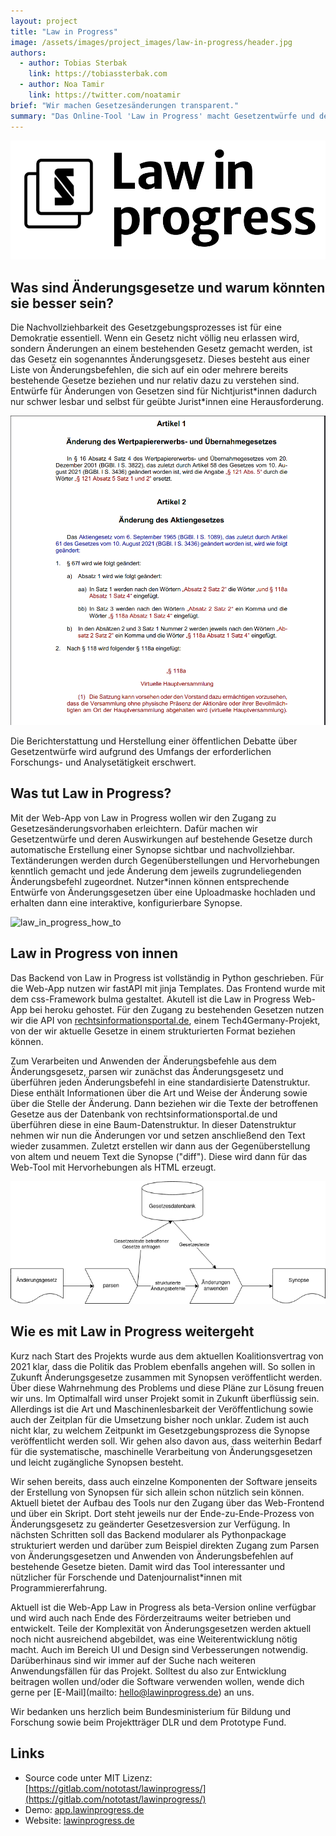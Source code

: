 ```yaml
---
layout: project
title: "Law in Progress"
image: /assets/images/project_images/law-in-progress/header.jpg
authors:
  - author: Tobias Sterbak
    link: https://tobiassterbak.com
  - author: Noa Tamir
    link: https://twitter.com/noatamir
brief: "Wir machen Gesetzesänderungen transparent."
summary: "Das Online-Tool 'Law in Progress' macht Gesetzentwürfe und deren Konsequenzen für bestehende Gesetze durch automatische Erstellung einer Synopse sichtbar und nachvollziehbar."
---
```


![lip_logo_1](/assets/images/project_images/law-in-progress/lip_logo_1.png)

## Was sind Änderungsgesetze und warum könnten sie besser sein?

Die Nachvollziehbarkeit des Gesetzgebungsprozesses ist für eine Demokratie essentiell.  Wenn ein Gesetz nicht völlig neu erlassen wird, sondern Änderungen an einem bestehenden Gesetz gemacht werden, ist das Gesetz ein sogenanntes Änderungsgesetz. Dieses besteht aus einer Liste von Änderungsbefehlen, die sich auf ein oder mehrere bereits bestehende Gesetze beziehen und nur relativ dazu zu verstehen sind. Entwürfe für Änderungen von Gesetzen sind für Nichtjurist\*innen dadurch nur schwer lesbar und selbst für geübte Jurist\*innen eine Herausforderung.

![screenshot_aenderungsgesetz](/assets/images/project_images/law-in-progress/screenshot_aenderungsgesetz.png)

Die Berichterstattung und Herstellung einer öffentlichen Debatte über Gesetzentwürfe wird aufgrund des Umfangs der erforderlichen Forschungs- und Analysetätigkeit erschwert.

## Was tut Law in Progress?

Mit der Web-App von Law in Progress wollen wir den Zugang zu Gesetzesänderungsvorhaben erleichtern. Dafür machen wir Gesetzentwürfe und deren Auswirkungen auf bestehende Gesetze durch automatische Erstellung einer Synopse sichtbar und nachvollziehbar. Textänderungen werden durch Gegenüberstellungen und Hervorhebungen kenntlich gemacht und jede Änderung dem jeweils zugrundeliegenden Änderungsbefehl zugeordnet. Nutzer\*innen können entsprechende Entwürfe von Änderungsgesetzen über eine Uploadmaske hochladen und erhalten dann eine interaktive, konfigurierbare Synopse.

![law_in_progress_how_to](/assets/images/project_images/law-in-progress/law_in_progress_how_to.gif)

## Law in Progress von innen

Das Backend von Law in Progress ist vollständig in Python geschrieben. Für die Web-App nutzen wir fastAPI mit jinja Templates. Das Frontend wurde mit dem css-Framework bulma gestaltet. Akutell ist die Law in Progress Web-App bei heroku gehostet. Für den Zugang zu bestehenden Gesetzen nutzen wir die API von [rechtsinformationsportal.de](https://github.com/tech4germany/rechtsinfo_api), einem Tech4Germany-Projekt, von der wir aktuelle Gesetze in einem strukturierten Format beziehen können.

Zum Verarbeiten und Anwenden der Änderungsbefehle aus dem Änderungsgesetz, parsen wir zunächst das Änderungsgesetz und überführen jeden Änderungsbefehl in eine standardisierte Datenstruktur. Diese enthält Informationen über die Art und Weise der Änderung sowie über die Stelle der Änderung. Dann beziehen wir die Texte der betroffenen Gesetze aus der Datenbank von rechtsinformationsportal.de und überführen diese in eine Baum-Datenstruktur. In dieser Datenstruktur nehmen wir nun die Änderungen vor und setzen anschließend den Text wieder zusammen. Zuletzt erstellen wir dann aus der Gegenüberstellung von altem und neuem Text die Synopse ("diff"). Diese wird dann für das Web-Tool mit Hervorhebungen als HTML erzeugt.

![law-in-progress-flowchart](/assets/images/project_images/law-in-progress/law-in-progress-flowchart.png)

## Wie es mit Law in Progress weitergeht

Kurz nach Start des Projekts wurde aus dem aktuellen Koalitionsvertrag von 2021 klar, dass die Politik das Problem ebenfalls angehen will. So sollen in Zukunft Änderungsgesetze zusammen mit Synopsen veröffentlicht werden. Über diese Wahrnehmung des Problems und diese Pläne zur Lösung freuen wir uns. Im Optimalfall wird unser Projekt somit in Zukunft überflüssig sein. Allerdings ist die Art und Maschinenlesbarkeit der Veröffentlichung sowie auch der Zeitplan für die Umsetzung bisher noch unklar. Zudem ist auch nicht klar, zu welchem Zeitpunkt im Gesetzgebungsprozess die Synopse veröffentlicht werden soll. Wir gehen also davon aus, dass weiterhin Bedarf für die systematische, maschinelle Verarbeitung von Änderungsgesetzen und leicht zugängliche Synopsen besteht.

Wir sehen bereits, dass auch einzelne Komponenten der Software jenseits der Erstellung von Synopsen für sich allein schon nützlich sein können. Aktuell bietet der Aufbau des Tools nur den Zugang über das Web-Frontend und über ein Skript. Dort steht jeweils nur der Ende-zu-Ende-Prozess von Änderungsgesetz zu geänderter Gesetzesversion zur Verfügung. In nächsten Schritten soll das Backend modularer als Pythonpackage strukturiert werden und darüber zum Beispiel direkten Zugang zum Parsen von Änderungsgesetzen und Anwenden von Änderungsbefehlen auf bestehende Gesetze bieten. Damit wird das Tool interessanter und nützlicher für Forschende und Datenjournalist\*innen mit Programmiererfahrung.

Aktuell ist die Web-App Law in Progress als beta-Version online verfügbar und wird auch nach Ende des Förderzeitraums weiter betrieben und entwickelt. Teile der Komplexität von Änderungsgesetzen werden aktuell noch nicht ausreichend abgebildet, was eine Weiterentwicklung nötig macht. Auch im Bereich UI und Design sind Verbesserungen notwendig. Darüberhinaus sind wir immer auf der Suche nach weiteren Anwendungsfällen für das Projekt. Solltest du also zur Entwicklung beitragen wollen und/oder die Software verwenden wollen, wende dich gerne per [E-Mail](mailto: hello@lawinprogress.de) an uns.

Wir bedanken uns herzlich beim Bundesministerium für Bildung und Forschung sowie beim Projektträger DLR und dem Prototype Fund.

## Links

- Source code unter MIT Lizenz: [https://gitlab.com/nototast/lawinprogress/](https://gitlab.com/nototast/lawinprogress/)
- Demo: [app.lawinprogress.de](http://app.lawinprogress.de)
- Website: [lawinprogress.de](https://lawinprogress.de)
